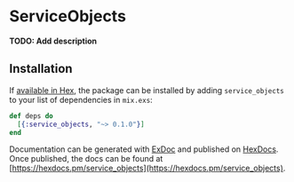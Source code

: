 # ServiceObjects

**TODO: Add description**

## Installation

If [available in Hex](https://hex.pm/docs/publish), the package can be installed
by adding `service_objects` to your list of dependencies in `mix.exs`:

```elixir
def deps do
  [{:service_objects, "~> 0.1.0"}]
end
```

Documentation can be generated with [ExDoc](https://github.com/elixir-lang/ex_doc)
and published on [HexDocs](https://hexdocs.pm). Once published, the docs can
be found at [https://hexdocs.pm/service_objects](https://hexdocs.pm/service_objects).

